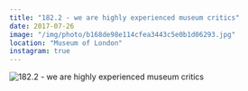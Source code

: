 ```yaml
---
title: "182.2 - we are highly experienced museum critics"
date: 2017-07-26
image: "/img/photo/b168de98e114cfea3443c5e0b1d06293.jpg"
location: "Museum of London"
instagram: true
---
```


![182.2 - we are highly experienced museum critics](/img/photo/b168de98e114cfea3443c5e0b1d06293.jpg)
